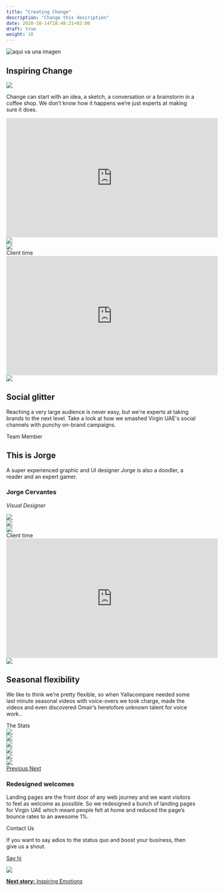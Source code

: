 ```yaml
---
title: "Creating Change"
description: "Change this description"
date: 2020-10-14T18:48:21+02:00
draft: true
weight: 10
---
```


<section class="container-fluid sides-header">
    <div class="row concept">
        <div class="col-xs-12">
            <p class="center"><img src="/images/inspiring-change.jpg" alt="aqui va una imagen"></p></div>
    </div>
    <div class="row foot">
        <div class="col-xs-6 footpat"><div class="green"></div></div>
        <div class="col-xs-6 footpat"><div class="orange"></div></div>
    </div>
    <div class="row title">
        <div class="col-xs-12">
            <h1 class="center">Inspiring Change</h1>
        </div>
    </div>
</section>
<section class="intro">
    <div class="container">
        <div class="row bg">
            <div class="col-xs-12 col-md-3 col-md-offset-4"><img src="/images/imgContent/intro-bg.png"></div>
        </div>
        <div class="row content">
            <div class="col-xs-12 col-md-4 col-md-offset-1"><p>Change can start with an idea, a sketch, a conversation or a brainstorm in a coffee shop. We don’t know how it happens we’re just experts at making sure it does.</p></div>
            <div class="col-xs-12 col-md-6 col-md-offset-1 no-padding">
                <div class="video">
                    <iframe width="560" height="315" src="https://www.youtube-nocookie.com/embed/NZVUU9itKvk?autoplay=1&playlist=NZVUU9itKvk&loop=1&autohide=1&rel=0&mute=1&origin=http://bipolar-artist.com" frameborder="0" allow="accelerometer; autoplay; encrypted-media; gyroscope; picture-in-picture" allowfullscreen></iframe>
                </div>
            </div>
        </div>
    </div>
</section>
            
<section class="main-area-wrapper">
    <div class="cont-video v2 orange">
        <div class="container">
            <div class="row bg">
                <div class="col-md-10 col-md-offset-2 col-lg-10 col-lg-offset-1 md-show xs-hide"><img src="/images/imgContent/yellow-texture-1-hrz.png"></div>
                <div class="col-xs-4 col-xs-offset-8 xs-show md-hide"><img src="/images/imgContent/yellow-texture-1.png"></div>
            </div>
            <div class="row content">
                <div class="col-xs-12 col-md-6 first" style="background:transparent;">
                    <div class="tag">Client time</div>
                    <div class="video">
                        <iframe width="560" height="315" src="https://www.youtube-nocookie.com/embed/t-Pe3FDpwUo?autoplay=0&playlist=t-Pe3FDpwUo&loop=1&autohide=1&rel=0&mute=1&origin=http://bipolar-artist.com" frameborder="0" allow="accelerometer; autoplay; encrypted-media; gyroscope; picture-in-picture" allowfullscreen></iframe>
                    </div>								
                </div>
                <div class="col-xs-12 col-md-6 second">
                    <div class="col-xs-4 col-md-2 col-md-offset-6 img">
                        <img src="/images/imgContent/icon-phones.png" class="img-responsive">
                    </div>
                    <div class="col-xs-7 col-xs-offset-1 col-md-12 content">
                        <h2>Social glitter</h2>
                        <p>Reaching a very large audience is never easy, but we're experts at taking brands to the next level. Take a look at how we smashed Virgin UAE's social channels with punchy on-brand campaigns.</p>
                    </div>                    
                </div>
            </div>
        </div>
    </div>
</section>
            
<section class="main-area-wrapper">
    <div class="one-cont-one-img-1 pink">
        <div class="container">
            <div class="row content">
                <div class="tag">Team Member</div>
                <div class="col-xs-12 col-md-4 col-md-offset-1 text">
                    <h2 class="superbig">This is Jorge</h2>
                    <p>A super experienced graphic and UI designer Jorge is also a doodler, a reader and an expert gamer.</p>
                    <div class="memberfoot">
                        <h3 class="regular">Jorge Cervantes</h3>
                        <p class="small"><em>Visual Designer</em></p>
                    </div>
                </div>
                <div class="col-xs-12 col-md-4 col-md-offset-1 img">
                    <img src="/images/imgContent/team-jorge-cervantes.jpg" class="img-responsive">
                </div>
            </div>
        </div>
    </div>
</section>


<section class="main-area-wrapper">
    <div class="cont-video v2 green">
        <div class="container">
            <div class="row bg">
                <div class="col-md-8 col-md-offset-2 md-show xs-hide"><img src="/images/imgContent/blue-texture-2-hrz.png"></div>
                <div class="col-xs-6 col-xs-offset-1 xs-show md-hide"><img src="/images/imgContent/blue-texture-2.png"></div>
            </div>
            <div class="row content">
                <div class="col-xs-12 col-md-6 first" style="background:transparent;">
                    <div class="tag">Client time</div>
                    <div class="video">
                        <iframe width="560" height="315" src="https://www.youtube-nocookie.com/embed/FimbD03Lumg?autoplay=0&playlist=FimbD03Lumg&loop=1&autohide=1&rel=0&mute=1&origin=http://bipolar-artist.com" frameborder="0" allow="accelerometer; autoplay; encrypted-media; gyroscope; picture-in-picture" allowfullscreen></iframe>
                    </div>								
                </div>
                <div class="col-xs-12 col-md-6 second">
                    <div class="col-xs-4 col-md-2 col-md-offset-6 img">
                        <img src="/images/imgContent/icon-calendar-blue.png" class="img-responsive">
                    </div>
                    <div class="col-xs-7 col-xs-offset-1 col-md-12 content">
                        <h2>Seasonal flexibility</h2>
                        <p>We like to think we’re pretty flexible, so when Yallacompare needed some last minute seasonal videos with voice-overs we took charge, made the videos and even discovered Omair’s heretofore unknown talent for voice work..</p>
                    </div>                    
                </div>
            </div>
        </div>
    </div>
</section>

<section class="main-area-wrapper">
    <div class="one-cont-one-cont-1 borderless">
        <div class="container">
            <div class="row content">
                <div class="tag">The Stats</div>
                <div class="col-xs-12 col-md-6 first img">
                    <div id="gameplan-carousel" class="carousel slide" data-ride="carousel">
                        <!-- Wrapper for slides -->
                        <div class="carousel-inner" role="listbox">
                            <div class="item active">
                                <img class="img-responsive" src="/images/imgContent/BA-inspiring-change-stats-virgin.png">
                            </div>
                            <div class="item">
                                <img class="img-responsive" src="/images/imgContent/BA_inspiring_change-virgin-carousel-1.jpg">
                            </div>
                            <div class="item">
                                <img class="img-responsive" src="/images/imgContent/BA_inspiring_change-virgin-carousel-2.jpg">
                            </div>
                            <div class="item">
                                <img class="img-responsive" src="/images/imgContent/BA_inspiring_change-virgin-carousel-3.jpg">
                            </div>
                            <div class="item">
                                <img class="img-responsive" src="/images/imgContent/BA_inspiring_change-virgin-carousel-4.jpg">
                            </div>
                            <div class="item">
                                <img class="img-responsive" src="/images/imgContent/BA_inspiring_change-virgin-carousel-5.jpg">
                            </div>
                        </div>
                        <!-- Controls -->
                        <a class="left carousel-control" href="#gameplan-carousel" role="button" data-slide="prev">
                            <span class="icon-left-open" aria-hidden="true"></span>
                            <span class="sr-only">Previous</span>
                        </a>
                        <a class="right carousel-control" href="#gameplan-carousel" role="button" data-slide="next">
                            <span class="icon-right-open" aria-hidden="true"></span>
                            <span class="sr-only">Next</span>
                        </a>
                    </div>
                </div>
                <div class="col-xs-12 col-md-6 second content no-margin">
                    <h3>Redesigned welcomes</h3>
                    <p>Landing pages are the front door of any web journey and we want visitors to feel as welcome as possible. So we redesigned a bunch of landing pages for Virgin UAE which meant people felt at home and reduced the page’s bounce rates to an awesome 1%.</p>
                </div>
            </div>
        </div>
    </div>
</section>
			
			
<section class="main-area-wrapper">
    <div class="contact-widget purple">
        <div class="container">
            <div class="row content">
                <div class="col-xs-8 col-md-3 col-md-offset-3 first">
                    <div class="tag">Contact Us</div>
                    <p>If you want to say adios to the status quo and boost your business, then give us a shout.</p>
                    <p class="center"><a class="noted" href="contact.php">Say hi</a></p>
                </div>
                <div class="col-xs-4 col-md-3 second" style="background-image:url(/images/imgContent/graydrops-texture-1.png)">
                    <div class="col-xs-12 col-md-8 col-md-offset-2">
                        <img src="/images/imgContent/icon-contact.png" class="img-responsive">
                    </div>								
                </div>
            </div>
        </div>
    </div>
</section>

<section class="container-fluid jump-section">
    <div class="row title">
        <div class="col-xs-12 col-md-6 col-md-offset-3">
            <p class="center"><a href="inspiring-emotions.html"><strong>Next story:</strong> Inspiring Emotions</a></p>
        </div>
    </div>
</section>